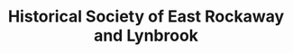 ---
layout: repo
title: "Historical Society of East Rockaway and Lynbrook"
id: 20169
permalink: repos/20169/
---